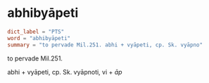 # abhibyāpeti

``` toml
dict_label = "PTS"
word = "abhibyāpeti"
summary = "to pervade Mil.251. abhi + vyāpeti, cp. Sk. vyāpno"
```

to pervade Mil.251.

abhi \+ vyāpeti, cp. Sk. vyāpnoti, vi \+ *āp*

